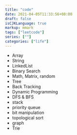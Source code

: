 ```yaml
---
title: "code"
date: 2021-04-05T11:33:56+08:00
draft: false
isCJKLanguage: true
markup: mmark
tags: ["leetcode"]
series: [""]
categories: ["life"]
---
```



+ Array
+ String
+ LinkedList
+ Binary Search
+ Math, Matrix, random
+ Tree
+ Back Tracking
+ Dynamic Programming
+ DFS & BFS
+ stack
+ priority queue
+ bit manipulation
+ topological sort
+ graph
+ Trie